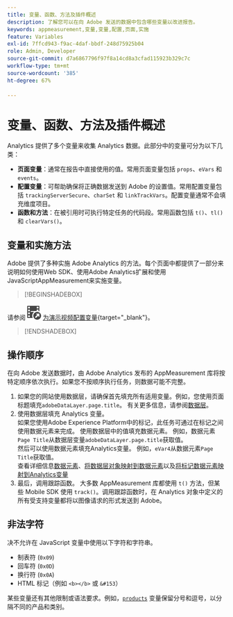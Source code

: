 ```yaml
---
title: 变量、函数、方法及插件概述
description: 了解您可以在向 Adobe 发送的数据中包含哪些变量以改进报告。
keywords: appmeasurement,变量,变量,配置,页面,实施
feature: Variables
exl-id: 7ffcd943-f9ac-4daf-bbdf-248d75925b04
role: Admin, Developer
source-git-commit: d7a6867796f97f8a14cd8a3cfad115923b329c7c
workflow-type: tm+mt
source-wordcount: '385'
ht-degree: 67%

---
```


# 变量、函数、方法及插件概述

Analytics 提供了多个变量来收集 Analytics 数据。此部分中的变量可分为以下几类：

* **页面变量**：通常在报告中直接使用的值。常用页面变量包括 `props`、`eVars` 和 `events`。
* **配置变量**：可帮助确保将正确数据发送到 Adobe 的设置值。常用配置变量包括 `trackingServerSecure`、`charSet` 和 `linkTrackVars`。配置变量通常不会填充维度项目。
* **函数和方法**：在被引用时可执行特定任务的代码段。常用函数包括 `t()`、`tl()` 和 `clearVars()`。

## 变量和实施方法

Adobe 提供了多种实施 Adobe Analytics 的方法。每个页面中都提供了一部分来说明如何使用Web SDK、使用Adobe Analytics扩展和使用JavaScriptAppMeasurement来实施变量。


>[!BEGINSHADEBOX]

请参阅![VideoCheckedOut](/help/assets/icons/VideoCheckedOut.svg) [为演示视频配置变量](https://video.tv.adobe.com/v/31220?quality=12&learn=on&captions=chi_hans){target="_blank"}。

>[!ENDSHADEBOX]


## 操作顺序

在向 Adobe 发送数据时，由 Adobe Analytics 发布的 AppMeasurement 库将按特定顺序依次执行。如果您不按顺序执行任务，则数据可能不完整。

1. 如果您的网站使用数据层，请确保首先填充所有适用变量。例如，您使用页面标题填充`adobeDataLayer.page.title`。 有关更多信息，请参阅[数据层](../prepare/data-layer.md)。
2. 使用数据层填充 Analytics 变量。<br/>如果您使用Adobe Experience Platform中的标记，此任务可通过在标记之间使用数据元素来完成。 使用数据层中的值填充数据元素。 例如，数据元素`Page Title`从数据层变量`adobeDataLayer.page.title`获取值。 <br/>然后可以使用数据元素填充Analytics变量。 例如，`eVar4`从数据元素`Page Title`获取值。 <br/>查看详细信息[数据元素](https://experienceleague.adobe.com/docs/experience-platform/tags/ui/data-elements.html?lang=zh-Hans)、[将数据层对象映射到数据元素](../launch/layer-to-elements.md)以及[将标记数据元素映射到Analytics变量](../launch/elements-to-variable.md)
3. 最后，调用跟踪函数。 大多数 AppMeasurement 库都使用 `t()` 方法，但某些 Mobile SDK 使用 `track()`。调用跟踪函数时，在 Analytics 对象中定义的所有受支持变量都将以图像请求的形式发送到 Adobe。

## 非法字符

决不允许在 JavaScript 变量中使用以下字符和字符串。

* 制表符 (`0x09`)
* 回车符 (`0x0D`)
* 换行符 (`0x0A`)
* HTML 标记（例如 `<b></b>` 或 `&#153`）

某些变量还有其他限制或语法要求。例如，[`products`](page-vars/products.md) 变量保留分号和逗号，以分隔不同的产品和类别。
